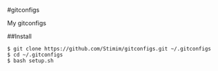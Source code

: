 #gitconfigs

My gitconfigs

##Install
```
$ git clone https://github.com/Stimim/gitconfigs.git ~/.gitconfigs
$ cd ~/.gitconfigs
$ bash setup.sh
```
